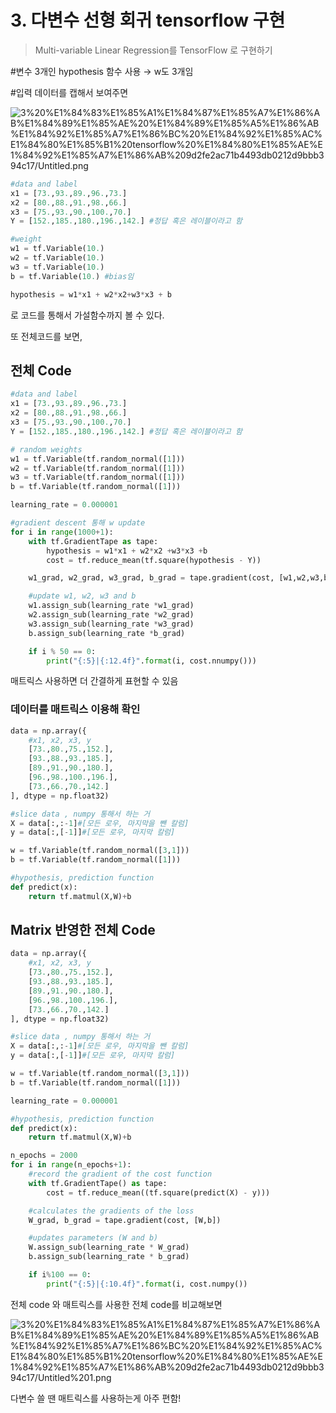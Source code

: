 # 3. 다변수 선형 회귀 tensorflow 구현

> Multi-variable Linear Regression를 TensorFlow 로 구현하기

#변수 3개인 hypothesis 함수 사용 → w도 3개임

#입력 데이터를 캡해서 보여주면

![3%20%E1%84%83%E1%85%A1%E1%84%87%E1%85%A7%E1%86%AB%E1%84%89%E1%85%AE%20%E1%84%89%E1%85%A5%E1%86%AB%E1%84%92%E1%85%A7%E1%86%BC%20%E1%84%92%E1%85%AC%E1%84%80%E1%85%B1%20tensorflow%20%E1%84%80%E1%85%AE%E1%84%92%E1%85%A7%E1%86%AB%209d2fe2ac71b4493db0212d9bbb394c17/Untitled.png](3%20%E1%84%83%E1%85%A1%E1%84%87%E1%85%A7%E1%86%AB%E1%84%89%E1%85%AE%20%E1%84%89%E1%85%A5%E1%86%AB%E1%84%92%E1%85%A7%E1%86%BC%20%E1%84%92%E1%85%AC%E1%84%80%E1%85%B1%20tensorflow%20%E1%84%80%E1%85%AE%E1%84%92%E1%85%A7%E1%86%AB%209d2fe2ac71b4493db0212d9bbb394c17/Untitled.png)

```python
#data and label
x1 = [73.,93.,89.,96.,73.]
x2 = [80.,88.,91.,98.,66.]
x3 = [75.,93.,90.,100.,70.]
Y = [152.,185.,180.,196.,142.] #정답 혹은 레이블이라고 함

#weight
w1 = tf.Variable(10.)
w2 = tf.Variable(10.)
w3 = tf.Variable(10.)
b = tf.Variable(10.) #bias임

hypothesis = w1*x1 + w2*x2+w3*x3 + b
```

로 코드를 통해서 가설함수까지 볼 수 있다.

또 전체코드를 보면,

## 전체 Code

```python
#data and label
x1 = [73.,93.,89.,96.,73.]
x2 = [80.,88.,91.,98.,66.]
x3 = [75.,93.,90.,100.,70.]
Y = [152.,185.,180.,196.,142.] #정답 혹은 레이블이라고 함

# random weights
w1 = tf.Variable(tf.random_normal([1]))
w2 = tf.Variable(tf.random_normal([1]))
w3 = tf.Variable(tf.random_normal([1]))
b = tf.Variable(tf.random_normal([1]))

learning_rate = 0.000001

#gradient descent 통해 w update
for i in range(1000+1):
	with tf.GradientTape as tape:
		hypothesis = w1*x1 + w2*x2 +w3*x3 +b
		cost = tf.reduce_mean(tf.square(hypothesis - Y))

	w1_grad, w2_grad, w3_grad, b_grad = tape.gradient(cost, [w1,w2,w3,b])

	#update w1, w2, w3 and b
	w1.assign_sub(learning_rate *w1_grad)
	w2.assign_sub(learning_rate *w2_grad)
	w3.assign_sub(learning_rate *w3_grad)
	b.assign_sub(learning_rate *b_grad)

	if i % 50 == 0:
		print("{:5}|{:12.4f}".format(i, cost.nnumpy()))

```

매트릭스 사용하면 더 간결하게 표현할 수 있음

### 데이터를 매트릭스 이용해 확인

```python
data = np.array({
	#x1, x2, x3, y
	[73.,80.,75.,152.],
	[93.,88.,93.,185.],
	[89.,91.,90.,180.],
	[96.,98.,100.,196.],
	[73.,66.,70.,142.]
], dtype = np.float32)

#slice data , numpy 통해서 하는 거
X = data[:,:-1]#[모든 로우, 마지막을 뺀 칼럼]
y = data[:,[-1]]#[모든 로우, 마지막 칼럼]

w = tf.Variable(tf.random_normal([3,1]))
b = tf.Variable(tf.random_normal([1]))

#hypothesis, prediction function
def predict(x):
	return tf.matmul(X,W)+b
```

## Matrix 반영한 전체 Code

```python
data = np.array({
	#x1, x2, x3, y
	[73.,80.,75.,152.],
	[93.,88.,93.,185.],
	[89.,91.,90.,180.],
	[96.,98.,100.,196.],
	[73.,66.,70.,142.]
], dtype = np.float32)

#slice data , numpy 통해서 하는 거
X = data[:,:-1]#[모든 로우, 마지막을 뺀 칼럼]
y = data[:,[-1]]#[모든 로우, 마지막 칼럼]

w = tf.Variable(tf.random_normal([3,1]))
b = tf.Variable(tf.random_normal([1]))

learning_rate = 0.000001

#hypothesis, prediction function
def predict(x):
	return tf.matmul(X,W)+b

n_epochs = 2000
for i in range(n_epochs+1):
	#record the gradient of the cost function
	with tf.GradientTape() as tape:
		cost = tf.reduce_mean((tf.square(predict(X) - y)))

	#calculates the gradients of the loss
	W_grad, b_grad = tape.gradient(cost, [W,b])

	#updates parameters (W and b)
	W.assign_sub(learning_rate * W_grad)
	b.assign_sub(learning_rate * b_grad)

	if i%100 == 0:
		print("{:5}|{:10.4f}".format(i, cost.numpy())
```

전체 code 와 매트릭스를 사용한 전체 code를 비교해보면 

![3%20%E1%84%83%E1%85%A1%E1%84%87%E1%85%A7%E1%86%AB%E1%84%89%E1%85%AE%20%E1%84%89%E1%85%A5%E1%86%AB%E1%84%92%E1%85%A7%E1%86%BC%20%E1%84%92%E1%85%AC%E1%84%80%E1%85%B1%20tensorflow%20%E1%84%80%E1%85%AE%E1%84%92%E1%85%A7%E1%86%AB%209d2fe2ac71b4493db0212d9bbb394c17/Untitled%201.png](3%20%E1%84%83%E1%85%A1%E1%84%87%E1%85%A7%E1%86%AB%E1%84%89%E1%85%AE%20%E1%84%89%E1%85%A5%E1%86%AB%E1%84%92%E1%85%A7%E1%86%BC%20%E1%84%92%E1%85%AC%E1%84%80%E1%85%B1%20tensorflow%20%E1%84%80%E1%85%AE%E1%84%92%E1%85%A7%E1%86%AB%209d2fe2ac71b4493db0212d9bbb394c17/Untitled%201.png)

다변수 쓸 땐 매트릭스를 사용하는게 아주 편함!